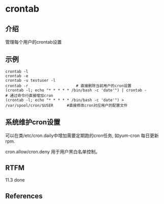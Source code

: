 
# crontab 

## 介绍

管理每个用户的crontab设置

## 示例

```text
crontab -l
crontab -e
crontab -u testuser -l
crontab -r                     # 直接删除当前用户的cron设置
(crontab -l; echo "* * * * * /bin/bash -c 'date'") | crontab -        # 通过命令行直接增加cron
(crontab -l; echo "* * * * * /bin/bash -c 'date'") > /var/spool/cron/$USER      #直接修改cron对应用户的配置文件

```

## 系统维护cron设置

可以在类/etc/cron.daily中增加需要定期跑的cron任务, 如yum-cron 每日更新rpm.

cron.allow/cron.deny 用于用户黑白名单控制。

## RTFM

11.3 done

## References

